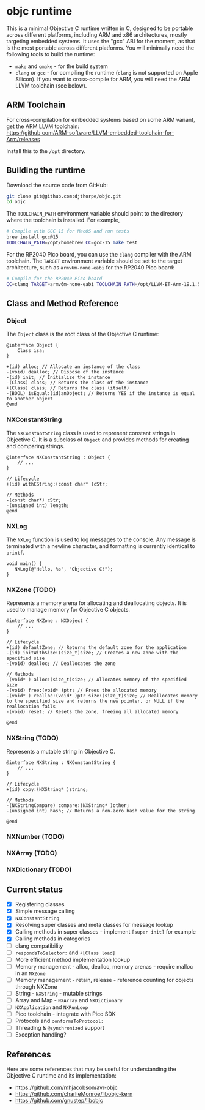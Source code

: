 # objc runtime

This is a minimal Objective C runtime written in C, designed to be portable across different platforms,
including ARM and x86 architectures, mostly targeting embedded systems. It uses the "gcc" ABI for the
moment, as that is the most portable across different platforms. You will minimally need the
following tools to build the runtime:

* `make` and `cmake` - for the build system
* `clang` or `gcc` - for compiling the runtime (`clang` is not supported on Apple Silicon). If you want
  to cross-compile for ARM, you will need the ARM LLVM toolchain (see below).

## ARM Toolchain

For cross-compilation for embedded systems based on some ARM variant, get the ARM LLVM toolchain:\
<https://github.com/ARM-software/LLVM-embedded-toolchain-for-Arm/releases>

Install this to the `/opt` directory.

## Building the runtime

Download the source code from GitHub:

```bash
git clone git@github.com:djthorpe/objc.git
cd objc
```

The `TOOLCHAIN_PATH` environment variable should point to the directory where the toolchain is installed. For example,

```bash
# Compile with GCC 15 for MacOS and run tests
brew install gcc@15
TOOLCHAIN_PATH=/opt/homebrew CC=gcc-15 make test
```

For the RP2040 Pico board, you can use the `clang` compiler with the ARM toolchain. The `TARGET` environment variable should be set to the target architecture, such as `armv6m-none-eabi` for the RP2040 Pico board:

```bash
# Compile for the RP2040 Pico board
CC=clang TARGET=armv6m-none-eabi TOOLCHAIN_PATH=/opt/LLVM-ET-Arm-19.1.5-Darwin-universal make 
```

## Class and Method Reference

### Object

The `Object` class is the root class of the Objective C runtime:

```objc
@interface Object {
    Class isa;
}

+(id) alloc; // Allocate an instance of the class
-(void) dealloc; // Dispose of the instance
-(id) init; // Initialize the instance
-(Class) class; // Returns the class of the instance
+(Class) class; // Returns the class (itself)
-(BOOL) isEqual:(id)anObject; // Returns YES if the instance is equal to another object
@end
```

### NXConstantString

The `NXConstantString` class is used to represent constant strings in Objective C. It is a subclass of `Object` and provides methods for creating and comparing strings.

```objc
@interface NXConstantString : Object {
    // ...
}

// Lifecycle
+(id) withCString:(const char* )cStr;

// Methods
-(const char*) cStr;
-(unsigned int) length;
@end
```

### NXLog

The `NXLog` function is used to log messages to the console. Any message is terminated with a newline character, and formatting is currently identical to `printf`.

```objc
void main() {
   NXLog(@"Hello, %s", "Objective C!");
}
```

### NXZone (TODO)

Represents a memory arena for allocating and deallocating objects. It is used to manage memory for
Objective C objects.

```objc
@interface NXZone : NXObject {
    // ...
}

// Lifecycle
+(id) defaultZone; // Returns the default zone for the application
-(id) initWithSize:(size_t)size; // Creates a new zone with the specified size
-(void) dealloc; // Deallocates the zone

// Methods
-(void* ) alloc:(size_t)size; // Allocates memory of the specified size
-(void) free:(void* )ptr; // Frees the allocated memory
-(void* ) realloc:(void* )ptr size:(size_t)size; // Reallocates memory to the specified size and returns the new pointer, or NULL if the reallocation fails
-(void) reset; // Resets the zone, freeing all allocated memory

@end
```

### NXString (TODO)

Represents a mutable string in Objective C.

```objc
@interface NXString : NXConstantString {
    // ...
}

// Lifecycle
+(id) copy:(NXString* )string;

// Methods
-(NXStringCompare) compare:(NXString* )other;
-(unsigned int) hash; // Returns a non-zero hash value for the string

@end
```

### NXNumber (TODO)

### NXArray (TODO)

### NXDictionary (TODO)

## Current status

* [X] Registering classes
* [X] Simple message calling
* [X] `NXConstantString`
* [X] Resolving super classes and meta classes for message lookup
* [X] Calling methods in super classes - implement `[super init]` for example
* [X] Calling methods in categories
* [ ] clang compatibility
* [ ] `respondsToSelector:` and `+[Class load]`
* [ ] More efficient method implementation lookup
* [ ] Memory management - alloc, dealloc, memory arenas - require malloc in an `NXZone`
* [ ] Memory management - retain, release - reference counting for objects through NXZone
* [ ] String - `NXString` - mutable strings
* [ ] Array and Map - `NXArray` and `NXDictionary`
* [ ] `NXApplication` and `NXRunLoop`
* [ ] Pico toolchain - integrate with Pico SDK
* [ ] Protocols and `conformsToProtocol:`
* [ ] Threading & `@synchronized` support
* [ ] Exception handling?

## References

Here are some references that may be useful for understanding the Objective C runtime and its implementation:

* <https://github.com/mhjacobson/avr-objc>
* <https://github.com/charlieMonroe/libobjc-kern>
* <https://github.com/gnustep/libobjc>
